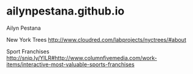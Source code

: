 # ailynpestana.github.io
<p> Ailyn Pestana </p>

New York Trees
http://www.cloudred.com/labprojects/nyctrees/#about

Sport Franchises
http://snip.ly/YlLR#http://www.columnfivemedia.com/work-items/interactive-most-valuable-sports-franchises

